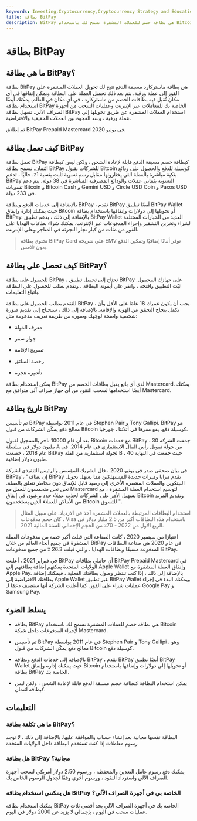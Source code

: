 ```yaml
---
keywords: Investing,Cryptocurrency,Cryptocurrency Strategy and Education,Strategy and Education
title: بطاقة BitPay
description: BitPay هي بطاقة خصم للعملات المشفرة تسمح لك باستخدام Bitcoin الخاص بك لإجراء المدفوعات.
---
```


# بطاقة BitPay
## ما هي بطاقة BitPay؟

بطاقة BitPay هي بطاقة ماستركارد مسبقة الدفع تتيح لك تحويل العملات المشفرة على الفور إلى عملة ورقية. يتم بعد ذلك تحميل العملة على البطاقة ويمكن إنفاقها في أي مكان تُقبل فيه بطاقات الخصم من ماستركارد ، في أي مكان في العالم. يمكنك أيضًا استخدام بطاقة BitPay الخاصة بك للمعاملات عبر الإنترنت وعمليات السحب من أجهزة الصراف الآلي. تسهل بطاقة BitPay استخدام العملات المشفرة عن طريق تحويلها إلى عملة ورقية ، وسد الفجوة بين العملات الحقيقية والافتراضية.

تم إطلاق BitPay Prepaid Mastercard في يونيو 2020.

## كيف تعمل بطاقة BitPay

تعمل بطاقة BitPay كبطاقة خصم مسبقة الدفع قابلة لإعادة الشحن ، ولكن ليس كبطاقة ائتمان. تسمح بطاقة BitPay للشركات بقبول Bitcoin كوسيلة للدفع والحصول على ودائع بنكية مباشرة بالعملة التي يختارونها مقابل رسم تسوية ثابت بنسبة 1٪. حاليًا ، تدعم BitPay التسوية بثماني عملات والودائع المصرفية المباشرة في 38 دولة. يتم دعم تسويات Bitcoin و Bitcoin Cash و Gemini USD و Circle USD Coin و Paxos USD في 233 دولة.

بالإضافة إلى خدمات الدفع وبطاقة BitPay ، تقدم BitPay أيضًا تطبيق BitPay Wallet حيث يمكنك إدارة وإنفاق Bitcoin أو تحويلها إلى دولارات وإنفاقها باستخدام بطاقة BitPay. بالإضافة إلى ذلك ، يدعم تطبيق BitPay Wallet العديد من الخيارات المختلفة لشراء وتخزين التشفير وإجراء المدفوعات عبر الإنترنت. يمكنك شراء بطاقات الهدايا على الفور من مئات من كبار تجار التجزئة في المتاجر وعلى الإنترنت.

> تحتوي بطاقة BitPay Card على شريحة EMV توفر أمانًا إضافيًا وتمكين الدفع بدون تلامس.

>

## كيف تحصل على بطاقة BitPay؟

للحصول على بطاقة BitPay ، تحتاج إلى تحميل تطبيق BitPay على جهازك المحمول. ثبّت التطبيق وافتحه ، وانقر على أيقونة البطاقة ، وتقدم بطلب للحصول على البطاقة باتباع التعليمات.

للتقدم بطلب للحصول على بطاقة BitPay ، يجب أن يكون عمرك 18 عامًا على الأقل وأن تكمل بنجاح التحقق من الهوية والإقامة. بالإضافة إلى ذلك ، ستحتاج إلى تقديم صورة شخصية واضحة لوجهك وصورة من طريقة تعريف مدعومة مثل:

- معرف الدولة

- جواز سفر

- تصريح الإقامة

- رخصة السائق

- تأشيرة هجرة

يمكن استخدام بطاقة BitPay لدى أي بائع يقبل بطاقات الخصم من Mastercard. يمكنك أيضًا استخدامها لسحب النقود من أي جهاز صراف آلي متوافق مع Mastercard.

## تاريخ بطاقة BitPay

تم تأسيس BitPay في عام 2011 بواسطة Stephen Pair و Tony Gallipi. BitPay هو معالج دفع يمكّن الشركات من قبول Bitcoin كوسيلة دفع. يقع مقرها في أتلانتا ، جورجيا.

بعد أن قام 10000 تاجر بالتسجيل لقبول Bitcoin مع خدمات BitPay ، جمعت الشركة 30 مليون دولار في سلسلة A من جولة تمويل رأس المال الاستثماري في عام 2014. في عام 2018 ، خضعت BitPay لجولة استثمارية من الفئة B ، حيث جمعت في النهاية 40 مليون دولار إضافية.

في بيان صحفي صدر في يونيو 2020 ، قال الشريك المؤسس والرئيس التنفيذي لشركة BitPay ، "إن بطاقة BitPay تقدم مزايا وميزات جديدة للمستهلكين مما يسهل تحويل البيتكوين والعملات المشفرة الأخرى إلى رصيد قابل للإنفاق دون مخاطر تتعلق بالعملة. نحن نحن متحمسون للعمل مع Mastercard لتوسيع استخدام العملة المشفرة ، مع تسهيل الأمر على الشركات لجذب عملاء جدد يرغبون في إنفاق Bitcoin وتقديم المزيد من الأماكن للعملاء الذين يستخدمون Bitcoin للتسوق ".

> استخدام البطاقات المرتبطة بالعملات المشفرة آخذ في الازدياد. على سبيل المثال ، كان حجم مدفوعات Visa باستخدام هذه البطاقات أكبر من 2.5 مليار دولار في الربع الأول من 2022 - 70٪ من الحجم الإجمالي للسنة المالية 2021.

>

اعتبارًا من سبتمبر 2020 ، كانت الصناعة التي قبلت أكبر حصة من مدفوعات العملة المشفرة في جميع أنحاء العالم من خلال BitPay في عام 2020 هي صناعة البطاقات المدفوعة مسبقًا وبطاقات الهدايا ، والتي قبلت 26.3 ٪ من جميع مدفوعات BitPay.

في فبراير 2021 ، أعلنت BitPay أن حاملي بطاقات BitPay Prepaid Mastercard في الولايات المتحدة يمكنهم إضافة بطاقتهم إلى Apple Wallet وإنفاق العملة المشفرة مع Apple Pay. بالإضافة إلى ذلك ، إذا كنت تنتظر وصول بطاقتك الفعلية ، فيمكنك إضافة بطاقتك الافتراضية إلى Apple Wallet عبر تطبيق BitPay Wallet ويمكنك البدء في إجراء عمليات شراء على الفور. كما أعلنت الشركة أنها ستضيف دعمًا لـ Google Pay و Samsung Pay.

## يسلط الضوء

- بطاقة BitPay هي بطاقة خصم للعملات المشفرة تسمح لك باستخدام Bitcoin لإجراء المدفوعات داخل شبكة Mastercard.

- تم تأسيس BitPay في عام 2011 بواسطة Stephen Pair و Tony Gallipi ، وهو معالج دفع يمكّن الشركات من قبول Bitcoin كوسيلة دفع.

- بالإضافة إلى خدمات الدفع وبطاقة BitPay ، تقدم BitPay أيضًا تطبيق BitPay Wallet حيث يمكنك إدارة وإنفاق Bitcoin أو تحويلها إلى دولارات وإنفاقها باستخدام بطاقة BitPay الخاصة بك.

- يمكن استخدام البطاقة كبطاقة خصم مسبقة الدفع قابلة لإعادة الشحن ، ولكن ليس كبطاقة ائتمان.

## التعليمات

### ما هي تكلفة بطاقة BitPay؟

البطاقة نفسها مجانية بعد إنشاء حساب والموافقة عليها. بالإضافة إلى ذلك ، لا توجد رسوم معاملات إذا كنت تستخدم البطاقة داخل الولايات المتحدة

### هل بطاقة BitPay مجانية؟

يمكنك دفع رسوم عامل التعدين والمحفظة ، ورسوم 2.50 دولار أمريكي لسحب أجهزة الصراف الآلي واسترداد النقود ، ورسوم أخرى وفقًا لجدول الرسوم الخاص بك.

### هل يمكنني استخدام بطاقة BitPay الخاصة بي في أجهزة الصراف الآلي؟

يمكنك استخدام بطاقة BitPay الخاصة بك في أجهزة الصراف الآلي بحد أقصى ثلاث عمليات سحب في اليوم ، بإجمالي لا يزيد عن 2000 دولار في اليوم.

